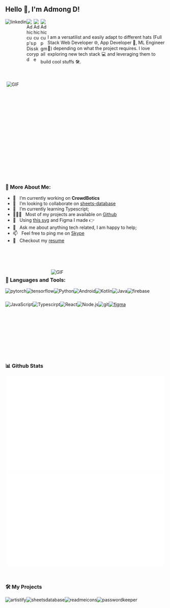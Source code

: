 ## Hello 👋, I'm Admong D!
<a href='https://www.linkedin.com/in/admongD/'><img align='left' alt="linkedin" src="https://user-images.githubusercontent.com/133824278/241817635-1e6a7e3e-8cf4-4f57-9de2-e978d595c252.svg" height='18px'/></a>
<a href="https://discord.gg/TJqMwQ4x">
  <img align="left" alt="Adhiccup's Discord" width="22px" src="https://user-images.githubusercontent.com/133824278/241817622-e30e5000-0b34-48a8-9894-2623933f1477.svg" />
</a>
<a href="https://join.skype.com/invite/qheQtk8cWKgD">
  <img align="left" alt="Adhiccup skype" width="22px" src="https://user-images.githubusercontent.com/133824278/241817639-6fe6bf51-d2ab-45a1-ab8f-782c2117d9de.svg" />
</a>
<a href="mailto:admongd99@gmail.com">
  <img align="left" alt="Adhiccup gmail" width="22px" src="https://user-images.githubusercontent.com/133824278/241817629-7b0877a7-f6c3-4730-88ff-d2aa10756694.svg" />
</a>
<br/>
<br/>

I am a versatilist and easily adapt to different hats (Full Stack Web Developer 🌐, App Developer 📱, ML Engineer 🤖) depending on what the project requires. I love exploring new tech stack 💻 and leveraging them to build cool stuffs 🛠️. 
<br/>
<br/>
<br/>

<img align="right" alt="GIF" src="https://user-images.githubusercontent.com/133824278/241818043-b841d1c5-fb7e-4722-bfcb-68c14bf2d799.gif" width="500" height="320" />
  
### 🧐 More About Me:

- 🔭 &nbsp; I’m currently working on **CrowdBotics**
- 🤝 &nbsp; I’m looking to collaborate on [sheets-database](https://github.com/rahul-jha98/sheets-database)
- 🌱 &nbsp; I’m currently learning Typescript; 
- 👨🏻‍💻 &nbsp; Most of my projects are available on [Github](https://github.com/Adhiccup?tab=repositories)
- 🎨 &nbsp; Using [this svg](https://storyset.com/illustration/javascript-frameworks/amico) and Figma I made 👉
- 💬 &nbsp; Ask me about anything tech related, I am happy to help;
- 📫 &nbsp; Feel free to ping me on [Skype](https://join.skype.com/invite/qheQtk8cWKgD)
- 📝 &nbsp; Checkout my [resume](https://drive.google.com/)

<br>
<br/>
<br/>
<br>

<img align="right" alt="GIF" src="https://user-images.githubusercontent.com/133824278/241818076-781b1566-6f55-4b05-8183-f22ae53ceb50.gif" width="360px"/>

### 🔨 Languages and Tools:
<a href="https://pytorch.org/" target="_blank"> <img align="left" src="https://user-images.githubusercontent.com/133824278/241878030-78cc7a51-9e6a-4b11-a5ba-cd2b136bf8e3.svg" alt="pytorch" height="42px"/> </a> 
<a href="https://www.tensorflow.org" target="_blank"> <img align="left" src="https://user-images.githubusercontent.com/133824278/241878042-c988ce47-6773-426b-b815-b8a21f1685d1.svg" alt="tensorflow" height="42px"/> </a> 
<a href="https://www.python.org" target="_blank"><img align="left" alt="Python" height ="42px" src="https://user-images.githubusercontent.com/133824278/241878027-fa732355-c8b1-4ef4-9c67-519cf5912034.svg"></a>
<a href="https://developer.android.com" target="_blank"> <img align="left" alt="Android" height ="42px" src="https://user-images.githubusercontent.com/133824278/241878050-c47a8b15-c135-419e-b452-1e440b1a0a52.svg"> </a>
<a href="https://kotlinlang.org" target="_blank"><img align="left" alt="Kotlin" height ="42px" src="https://user-images.githubusercontent.com/133824278/241878021-5e2ce4ec-85a1-4d77-be72-aae10a9e5c87.svg"></a>
<a href="https://www.java.com" target="_blank"><img align="left" alt="Java" height ="42px" src="https://user-images.githubusercontent.com/133824278/241878013-566b7ef5-3079-4bbb-9605-144cca7173e8.svg"></a>
<a href="https://firebase.google.com/" target="_blank"> <img align="left" src="https://user-images.githubusercontent.com/133824278/241878008-0dbb4b9b-18b0-4566-99ab-2483902672ca.svg" alt="firebase" height ="42px"/> </a>
<a href="https://developer.mozilla.org/en-US/docs/Web/JavaScript" target="_blank"> <img align="left" alt="JavaScript" height ="42px"  src="https://user-images.githubusercontent.com/133824278/241878016-c0b6dc80-a64f-4666-a9e0-5beeb7d29767.svg"> </a>
<a href="https://www.typescriptlang.org/" target="_blank"><img align="left" alt="Typescirpt" height ="42px" src="https://user-images.githubusercontent.com/133824278/241878045-c3cd2948-b56f-4672-970c-fc0b3c1305e2.svg"></a>
<a href="https://reactjs.org/" target="_blank"> <img align="left" alt="React" height ="42px" src="https://user-images.githubusercontent.com/133824278/241878039-33cc9f33-192a-4078-9e91-de9e3a851012.svg"></a>
<a href="https://nodejs.org" target="_blank"><img align="left" alt="Node.js" height ="42px" src="https://user-images.githubusercontent.com/133824278/241878024-d82f9147-5f28-46c5-8851-4f87dc433ef8.svg"></a>
<a href="https://git-scm.com/" target="_blank"> <img src="https://user-images.githubusercontent.com/133824278/241878012-74f80319-37b6-4e49-a82c-ee0fcdfe0ad4.svg" align="left" alt="git" height='42px'/> </a>
<a href="https://www.figma.com/" target="_blank"> <img src="https://user-images.githubusercontent.com/133824278/241878004-b3ed55f1-44c1-4152-9a34-d8af33e98700.svg" alt="figma" height='42px'/> </a>

<br>
<br>
<br>
<br>
<br>
<br>
<br>
<br>


### 📊 Github Stats
<a href='https://github.com/Adhiccup/github-stats'>
  
![Stats Overview](https://raw.githubusercontent.com/Adhiccup/github-stats/master/generated/overview.svg#gh-dark-mode-only)
![Most Used Languages](https://raw.githubusercontent.com/Adhiccup/github-stats/master/generated/languages.svg#gh-dark-mode-only)

</a>

<br>

### 🛠️ My Projects
<a href="https://github.com/Adhiccup/python_blockchain_app" target="_blank"> <img alt="artistify" src="./projects/dApp.svg" height="68" align="left"> </a>
<a href="https://github.com/Adhiccup/GetOldTweets" target="_blank"> <img alt="sheetsdatabase" src="./projects/twitter-old-logo.svg"  height="68" align="left"> </a>
<a href="https://github.com/Adhiccup/python-goose" target="_blank"> <img alt="readmeicons" src="./projects/goose.svg" height="68" align="left"> </a>
<a href="https://github.com/Adhiccup/chat-app" target="_blank"> <img alt="passwordkeeper" src="./projects/chatApp.png" height="68" align="left"> </a>
